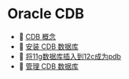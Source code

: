 # Oracle CDB

* 📄 [CDB 概念](siyuan://blocks/20231110105237-oul69f4)
* 📄 [安装 CDB 数据库](siyuan://blocks/20240307190646-a9t9z2t)
* 📄 [将11g数据库插入到12c成为pdb](siyuan://blocks/20240227181134-s2mb9z8)
* 📄 [管理 CDB 数据库](siyuan://blocks/20240307190744-4b4qm6l)

　　‍

　　‍
